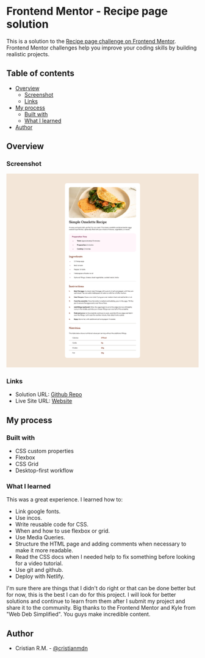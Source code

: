 # Frontend Mentor - Recipe page solution

This is a solution to the [Recipe page challenge on Frontend Mentor](https://www.frontendmentor.io/challenges/recipe-page-KiTsR8QQKm). Frontend Mentor challenges help you improve your coding skills by building realistic projects. 

## Table of contents

- [Overview](#overview)
  - [Screenshot](#screenshot)
  - [Links](#links)
- [My process](#my-process)
  - [Built with](#built-with)
  - [What I learned](#what-i-learned)
- [Author](#author)

## Overview

### Screenshot

![](./screenshot.png)

### Links

- Solution URL: [Github Repo](https://github.com/cristianmdn/simple-recipe)
- Live Site URL: [Website](https://crm-simple-recipe.netlify.app/)

## My process

### Built with

- CSS custom properties
- Flexbox
- CSS Grid
- Desktop-first workflow

### What I learned

This was a great experience. I learned how to:
- Link google fonts.
- Use incos.
- Write reusable code for CSS.
- When and how to use flexbox or grid.
- Use Media Queries.
- Structure the HTML page and adding comments when necessary to make it more readable.
- Read the CSS docs when I needed help to fix something before looking for a video tutorial.
- Use git and github.
- Deploy with Netlify.

I'm sure there are things that I didn't do right or that can be done better but for now, this is the best I can do for this project.
I will look for better solutions and continue to learn from them after I submit my project and share it to the community. Big thanks to the Frontend Mentor and Kyle from "Web Deb Simplified". You guys make incredible content.

## Author

- Cristian R.M. - [@cristianmdn](https://www.frontendmentor.io/profile/cristianmdn)
